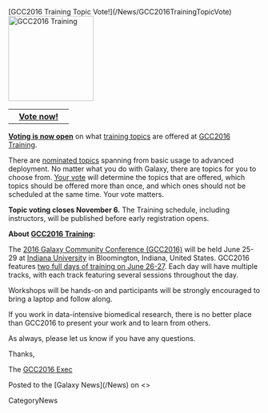 <div class='newsItemHeader'>[GCC2016 Training Topic Vote!](/News/GCC2016TrainingTopicVote)</div>

<div class='right'>
<a href='/Events/GCC2016/Training.md'><img src='/Events/GCC2016/GCC2016TrainingLogo400.png' alt='GCC2016 Training' width="170" /></a><br />
<table>
  <tr>
    <th> &nbsp;&nbsp; <a href='http://bit.ly/gcc2016vote'>Vote now!</a> &nbsp;&nbsp; </th>
  </tr>
</table>

</div>

**[Voting is now open](http://bit.ly/gcc2016vote)** on what [training topics](/Events/GCC2016/Training) are offered at [GCC2016 Training](/Events/GCC2016/Training).

There are [nominated topics](/Events/GCC2016/Training) spanning from basic usage to advanced deployment.  No matter what you do with Galaxy, there are topics for you to choose from.  [Your vote](http://bit.ly/gcc2016vote) will determine the topics that are offered, which topics should be offered more than once,  and which ones should not be scheduled at the same time.  Your vote matters. 

**Topic voting closes November 6.** The Training schedule, including instructors, will be published before early registration opens.

**About [GCC2016 Training](/Events/GCC2016/Training):**

The [2016 Galaxy Community Conference (GCC2016)](/Events/GCC2016) will be held June 25-29 at [Indiana University](http://indiana.edu) in Bloomington, Indiana, United States. GCC2016 features [two full days of training on June 26-27](/Events/GCC2016/Training).  Each day will have multiple tracks, with each track featuring several sessions throughout the day.

Workshops will be hands-on and participants will be strongly encouraged to bring a laptop and follow along.

If you work in data-intensive biomedical research, there is no better place than GCC2016 to present your work and to learn from others.

As always, please let us know if you have any questions.

Thanks,

The [GCC2016 Exec](https://gcc2016.iu.edu/Oorganizers)

<div class='newsItemFooter'>Posted to the [Galaxy News](/News) on <<Date(2015-10-26T17:49:57Z)>></div>

CategoryNews
